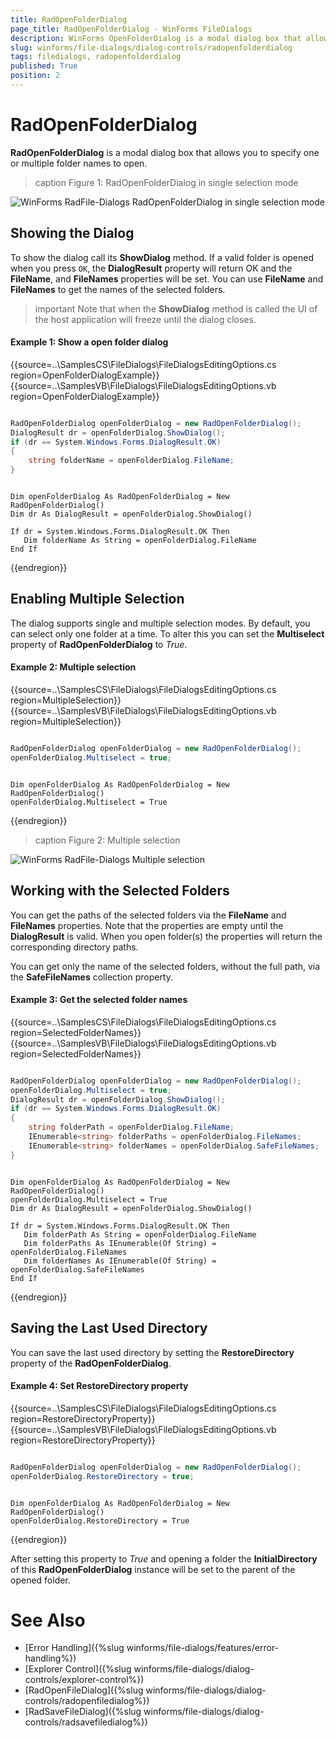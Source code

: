```yaml
---
title: RadOpenFolderDialog
page_title: RadOpenFolderDialog - WinForms FileDialogs
description: WinForms OpenFolderDialog is a modal dialog box that allows you to specify one or multiple folder names to open.
slug: winforms/file-dialogs/dialog-controls/radopenfolderdialog
tags: filedialogs, radopenfolderdialog
published: True
position: 2 
---
```


#  RadOpenFolderDialog

**RadOpenFolderDialog** is a modal dialog box that allows you to specify one or multiple folder names to open.

>caption Figure 1: RadOpenFolderDialog in single selection mode

![WinForms RadFile-Dialogs RadOpenFolderDialog in single selection mode](images/file-dialogs-radopenfolderdialog001.png) 

## Showing the Dialog

To show the dialog call its **ShowDialog** method. If a valid folder is opened when you press `OK`, the **DialogResult** property will return OK and the **FileName**, and **FileNames** properties will be set. You can use **FileName** and **FileNames** to get the names of the selected folders.

>important Note that when the **ShowDialog** method is called the UI of the host application will freeze until the dialog closes.

####  Example 1: Show a open folder dialog 

{{source=..\SamplesCS\FileDialogs\FileDialogsEditingOptions.cs region=OpenFolderDialogExample}} 
{{source=..\SamplesVB\FileDialogs\FileDialogsEditingOptions.vb region=OpenFolderDialogExample}}

````C#

RadOpenFolderDialog openFolderDialog = new RadOpenFolderDialog();
DialogResult dr = openFolderDialog.ShowDialog();
if (dr == System.Windows.Forms.DialogResult.OK)
{
    string folderName = openFolderDialog.FileName; 
}


````
````VB.NET

Dim openFolderDialog As RadOpenFolderDialog = New RadOpenFolderDialog()
Dim dr As DialogResult = openFolderDialog.ShowDialog()

If dr = System.Windows.Forms.DialogResult.OK Then
   Dim folderName As String = openFolderDialog.FileName
End If

````

{{endregion}}

## Enabling Multiple Selection

The dialog supports single and multiple selection modes. By default, you can select only one folder at a time. To alter this you can set the **Multiselect** property of **RadOpenFolderDialog** to *True*.

####  Example 2: Multiple selection

{{source=..\SamplesCS\FileDialogs\FileDialogsEditingOptions.cs region=MultipleSelection}} 
{{source=..\SamplesVB\FileDialogs\FileDialogsEditingOptions.vb region=MultipleSelection}}

````C#

RadOpenFolderDialog openFolderDialog = new RadOpenFolderDialog();
openFolderDialog.Multiselect = true;

````
````VB.NET

Dim openFolderDialog As RadOpenFolderDialog = New RadOpenFolderDialog()
openFolderDialog.Multiselect = True

````

{{endregion}}

>caption Figure 2: Multiple selection

![WinForms RadFile-Dialogs Multiple selection](images/file-dialogs-radopenfolderdialog002.png) 

## Working with the Selected Folders

You can get the paths of the selected folders via the **FileName** and **FileNames** properties. Note that the properties are empty until the **DialogResult** is valid. When you open folder(s) the properties will return the corresponding directory paths.

You can get only the name of the selected folders, without the full path, via the **SafeFileNames** collection property.

####  Example 3: Get the selected folder names

{{source=..\SamplesCS\FileDialogs\FileDialogsEditingOptions.cs region=SelectedFolderNames}} 
{{source=..\SamplesVB\FileDialogs\FileDialogsEditingOptions.vb region=SelectedFolderNames}}

````C#

RadOpenFolderDialog openFolderDialog = new RadOpenFolderDialog();
openFolderDialog.Multiselect = true;
DialogResult dr = openFolderDialog.ShowDialog();
if (dr == System.Windows.Forms.DialogResult.OK)
{
    string folderPath = openFolderDialog.FileName; 
    IEnumerable<string> folderPaths = openFolderDialog.FileNames; 
    IEnumerable<string> folderNames = openFolderDialog.SafeFileNames; 
}


````
````VB.NET

Dim openFolderDialog As RadOpenFolderDialog = New RadOpenFolderDialog()
openFolderDialog.Multiselect = True
Dim dr As DialogResult = openFolderDialog.ShowDialog()

If dr = System.Windows.Forms.DialogResult.OK Then
   Dim folderPath As String = openFolderDialog.FileName
   Dim folderPaths As IEnumerable(Of String) = openFolderDialog.FileNames
   Dim folderNames As IEnumerable(Of String) = openFolderDialog.SafeFileNames
End If

````

{{endregion}}

## Saving the Last Used Directory

You can save the last used directory by setting the **RestoreDirectory** property of the **RadOpenFolderDialog**. 

####  Example 4: Set RestoreDirectory property

{{source=..\SamplesCS\FileDialogs\FileDialogsEditingOptions.cs region=RestoreDirectoryProperty}} 
{{source=..\SamplesVB\FileDialogs\FileDialogsEditingOptions.vb region=RestoreDirectoryProperty}}

````C#

RadOpenFolderDialog openFolderDialog = new RadOpenFolderDialog();
openFolderDialog.RestoreDirectory = true; 

````
````VB.NET

Dim openFolderDialog As RadOpenFolderDialog = New RadOpenFolderDialog()
openFolderDialog.RestoreDirectory = True

````

{{endregion}}

After setting this property to *True* and opening a folder the **InitialDirectory** of this **RadOpenFolderDialog** instance will be set to the parent of the opened folder.

# See Also

* [Error Handling]({%slug winforms/file-dialogs/features/error-handling%})
* [Explorer Control]({%slug winforms/file-dialogs/dialog-controls/explorer-control%})
* [RadOpenFileDialog]({%slug winforms/file-dialogs/dialog-controls/radopenfiledialog%})
* [RadSaveFileDialog]({%slug winforms/file-dialogs/dialog-controls/radsavefiledialog%})
